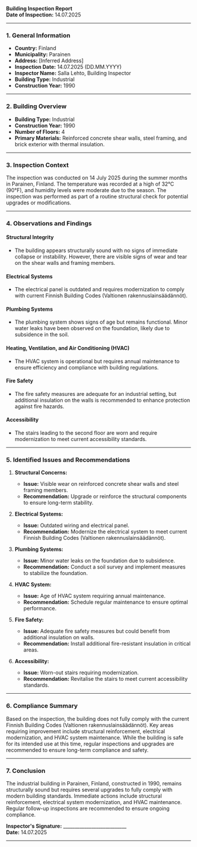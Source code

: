 

**Building Inspection Report**  
**Date of Inspection:** 14.07.2025  

---

### **1. General Information**

- **Country:** Finland  
- **Municipality:** Parainen  
- **Address:** [Inferred Address]  
- **Inspection Date:** 14.07.2025 (DD.MM.YYYY)  
- **Inspector Name:** Salla Lehto, Building Inspector  
- **Building Type:** Industrial  
- **Construction Year:** 1990  

---

### **2. Building Overview**

- **Building Type:** Industrial  
- **Construction Year:** 1990  
- **Number of Floors:** 4  
- **Primary Materials:** Reinforced concrete shear walls, steel framing, and brick exterior with thermal insulation.  

---

### **3. Inspection Context**

The inspection was conducted on 14 July 2025 during the summer months in Parainen, Finland. The temperature was recorded at a high of 32°C (90°F), and humidity levels were moderate due to the season. The inspection was performed as part of a routine structural check for potential upgrades or modifications.

---

### **4. Observations and Findings**

#### **Structural Integrity**  
- The building appears structurally sound with no signs of immediate collapse or instability. However, there are visible signs of wear and tear on the shear walls and framing members.  

#### **Electrical Systems**  
- The electrical panel is outdated and requires modernization to comply with current Finnish Building Codes (Valtionen rakennuslainsäädännöt).  

#### **Plumbing Systems**  
- The plumbing system shows signs of age but remains functional. Minor water leaks have been observed on the foundation, likely due to subsidence in the soil.  

#### **Heating, Ventilation, and Air Conditioning (HVAC)**  
- The HVAC system is operational but requires annual maintenance to ensure efficiency and compliance with building regulations.  

#### **Fire Safety**  
- The fire safety measures are adequate for an industrial setting, but additional insulation on the walls is recommended to enhance protection against fire hazards.  

#### **Accessibility**  
- The stairs leading to the second floor are worn and require modernization to meet current accessibility standards.  

---

### **5. Identified Issues and Recommendations**

1. **Structural Concerns:**  
   - **Issue:** Visible wear on reinforced concrete shear walls and steel framing members.  
   - **Recommendation:** Upgrade or reinforce the structural components to ensure long-term stability.  

2. **Electrical Systems:**  
   - **Issue:** Outdated wiring and electrical panel.  
   - **Recommendation:** Modernize the electrical system to meet current Finnish Building Codes (Valtionen rakennuslainsäädännöt).  

3. **Plumbing Systems:**  
   - **Issue:** Minor water leaks on the foundation due to subsidence.  
   - **Recommendation:** Conduct a soil survey and implement measures to stabilize the foundation.  

4. **HVAC System:**  
   - **Issue:** Age of HVAC system requiring annual maintenance.  
   - **Recommendation:** Schedule regular maintenance to ensure optimal performance.  

5. **Fire Safety:**  
   - **Issue:** Adequate fire safety measures but could benefit from additional insulation on walls.  
   - **Recommendation:** Install additional fire-resistant insulation in critical areas.  

6. **Accessibility:**  
   - **Issue:** Worn-out stairs requiring modernization.  
   - **Recommendation:** Revitalise the stairs to meet current accessibility standards.  

---

### **6. Compliance Summary**

Based on the inspection, the building does not fully comply with the current Finnish Building Codes (Valtionen rakennuslainsäädännöt). Key areas requiring improvement include structural reinforcement, electrical modernization, and HVAC system maintenance. While the building is safe for its intended use at this time, regular inspections and upgrades are recommended to ensure long-term compliance and safety.

---

### **7. Conclusion**

The industrial building in Parainen, Finland, constructed in 1990, remains structurally sound but requires several upgrades to fully comply with modern building standards. Immediate actions include structural reinforcement, electrical system modernization, and HVAC maintenance. Regular follow-up inspections are recommended to ensure ongoing compliance.

**Inspector's Signature:** ___________________________  
**Date:** 14.07.2025  

---